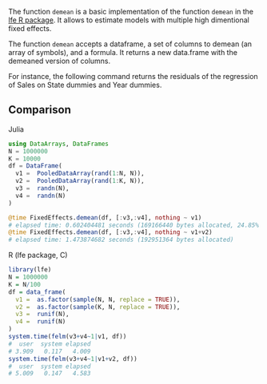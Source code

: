 
The function `demean` is a basic implementation of the function `demean` in the [lfe R package](http://journal.r-project.org/archive/2013-2/gaure.pdf). It allows to estimate models with multiple high dimentional fixed effects.

The function `demean` accepts a dataframe, a set of columns to demean (an array of symbols), and a formula. It returns a new data.frame with the demeaned version of columns.

For instance, the following command returns the residuals of the regression of Sales on State dummies and Year dummies.



## Comparison
Julia
```julia
using DataArrays, DataFrames
N = 1000000
K = 10000
df = DataFrame(
  v1 =  PooledDataArray(rand(1:N, N)),
  v2 =  PooledDataArray(rand(1:K, N)),
  v3 =  randn(N), 
  v4 =  randn(N) 
)

@time FixedEffects.demean(df, [:v3,:v4], nothing ~ v1)
# elapsed time: 0.602404481 seconds (169166440 bytes allocated, 24.85% gc time)
@time FixedEffects.demean(df, [:v3,:v4], nothing ~ v1+v2)
# elapsed time: 1.473874682 seconds (192951364 bytes allocated)
```



R (lfe package, C)

```R
library(lfe)
N = 1000000
K = N/100
df = data_frame(
  v1 =  as.factor(sample(N, N, replace = TRUE)),
  v2 =  as.factor(sample(K, N, replace = TRUE)),
  v3 =  runif(N), 
  v4 =  runif(N) 
)
system.time(felm(v3+v4~1|v1, df))
#  user  system elapsed 
# 3.909   0.117   4.009 
system.time(felm(v3+v4~1|v1+v2, df))
#  user  system elapsed 
# 5.009   0.147   4.583 
```